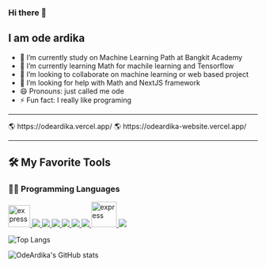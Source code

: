 ### Hi there 👋
## I am ode ardika


- 🔭 I’m currently study on Machine Learning Path at Bangkit Academy
- 🌱 I’m currently learning Math for machile learning and Tensorflow
- 👯 I’m looking to collaborate on machine learning or web based project
- 🤔 I’m looking for help with Math and NextJS framework
- 😄 Pronouns: just called me ode
- ⚡ Fun fact: I really like programing


<hr>
🌎 https://odeardika.vercel.app/
🌎 https://odeardika-website.vercel.app/
<hr>


## 🛠️ My Favorite Tools

### 👨‍💻 Programming Languages

<p align="left"> 
    <a href="https://www.cprogramming.com/" target="_blank"> <img src="https://img.icons8.com/color/452/c-programming.png" alt="express" width="44" height="44"/> </a>
    <a href="https://www.java.com" target="_blank"> <img src="https://img.icons8.com/color/48/000000/java-coffee-cup-logo.png"/ > </a>
    <a href="https://developer.mozilla.org/en-US/docs/Web/JavaScript" target="_blank"> <img src="https://img.icons8.com/color/48/000000/javascript.png"/> </a> 
    <a href="https://www.typescriptlang.org/" target="_blank"> <img src="https://img.icons8.com/fluency/48/typescript--v1.png"/> </a> 
    <a href="https://www.w3.org/html/" target="_blank"> <img src="https://img.icons8.com/color/48/000000/html-5.png"/> </a> 
    <a href="https://www.w3schools.com/css/" target="_blank"> <img src="https://img.icons8.com/color/48/000000/css3.png"/> </a> 
    <a href="https://www.python.org" target="_blank"> <img src="https://img.icons8.com/color/48/000000/python.png"/> </a> 
    <a href="https://isocpp.org/" target="_blank"> <img src="https://encrypted-tbn0.gstatic.com/images?q=tbn:ANd9GcT2KysS-Fj-RgPNEg0XK_6GJINJS-mf8f6zSxcZID9U7xsVTZPkPVtAqfY5E3kd0nTJnb0&usqp=CAU" alt="express" width="51" height="51" /> </a> 
    <a style="padding-right:8px;" href="https://www.mysql.com/" target="_blank"> <img src="https://img.icons8.com/fluent/50/000000/mysql-logo.png"/> </a>  
</p>

![Top Langs](https://github-readme-stats.vercel.app/api/top-langs/?username=odeardika&layout=donut-vertical&theme=tokyonight)

![OdeArdika's GitHub stats](https://github-readme-stats.vercel.app/api?username=odeardika\&rank_icon=github&theme=tokyonight)


